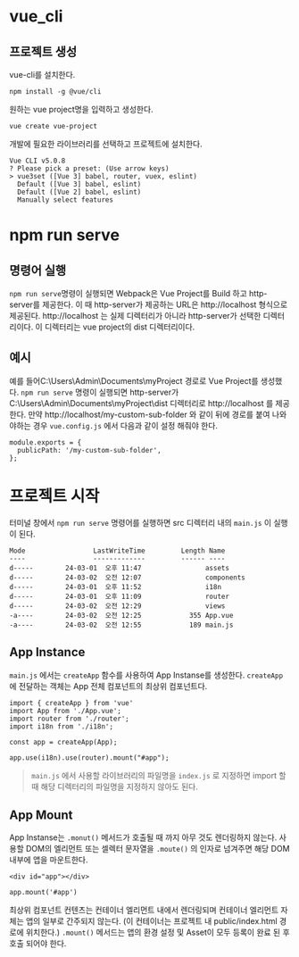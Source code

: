 # vue_cli
## 프로젝트 생성
vue-cli를 설치한다.
```
npm install -g @vue/cli
```
원하는 vue project명을 입력하고 생성한다.
```
vue create vue-project
```
개발에 필요한 라이브러리를 선택하고 프로젝트에 설치한다.
```
Vue CLI v5.0.8
? Please pick a preset: (Use arrow keys)
> vue3set ([Vue 3] babel, router, vuex, eslint)
  Default ([Vue 3] babel, eslint)
  Default ([Vue 2] babel, eslint)
  Manually select features
```
# npm run serve
## 명령어 실행
`npm run serve`명령이 실행되면 Webpack은 Vue Project를 Build 하고 http-server를 제공한다. 이 때 http-server가 제공하는 URL은 http://localhost 형식으로 제공된다. http://localhost 는 실제 디렉터리가 아니라 http-server가 선택한 디렉터리이다. 이 디렉터리는 vue project의 dist 디렉터리이다. 
## 예시
예를 들어C:\Users\Admin\Documents\myProject 경로로 Vue Project를 생성했다. `npm run serve` 명령이 실행되면 http-server가 C:\Users\Admin\Documents\myProject\dist 디렉터리로  http://localhost 를 제공한다. 만약 http://localhost/my-custom-sub-folder 와 같이 뒤에 경로를 붙여 나와야하는 경우 `vue.config.js` 에서 다음과 같이 설정 해줘야 한다.
```
module.exports = {
  publicPath: '/my-custom-sub-folder',
};
```
# 프로젝트 시작
터미널 창에서 `npm run serve` 명령어를 실행하면 src 디렉터리 내의 `main.js` 이 실행이 된다.
```
Mode                 LastWriteTime         Length Name
----                 -------------         ------ ----
d-----        24-03-01  오후 11:47                assets
d-----        24-03-02  오전 12:07                components
d-----        24-03-01  오후 11:52                i18n
d-----        24-03-01  오후 11:09                router
d-----        24-03-02  오전 12:29                views
-a----        24-03-02  오전 12:25            355 App.vue
-a----        24-03-02  오전 12:55            189 main.js
```
## App Instance
`main.js` 에서는 `createApp` 함수를 사용하여 App Instanse를 생성한다.
`createApp` 에 전달하는 객체는 App 전체 컴포넌트의 최상위 컴포넌트다.
```
import { createApp } from 'vue'
import App from './App.vue';
import router from './router';
import i18n from './i18n';

const app = createApp(App);

app.use(i18n).use(router).mount("#app");
```
> `main.js` 에서 사용할 라이브러리의 파일명을 `index.js` 로 지정하면 import 할 때 해당 디렉터리의 파일명을 지정하지 않아도 된다.
## App Mount
App Instanse는 `.monut()` 메서드가 호출될 때 까지 아무 것도 렌더링하지 않는다. 사용할 DOM의 엘리먼트 또는 셀렉터 문자열을 `.moute()` 의 인자로 넘겨주면  해당 DOM 내부에 앱을 마운트한다. 
```
<div id="app"></div>
```
```
app.mount('#app')
```
최상위 컴포넌트 컨텐츠는 컨테이너 엘리먼트 내에서 렌더링되며 컨테이너 엘리먼트 자체는 앱의 일부로 간주되지 않는다. (이 컨테이너는 프로젝트 내 public/index.html 경로에 위치한다.) `.mount()` 메서드는 앱의 환경 설정 및 Asset이 모두 등록이 완료 된 후 호출 되어야 한다.
